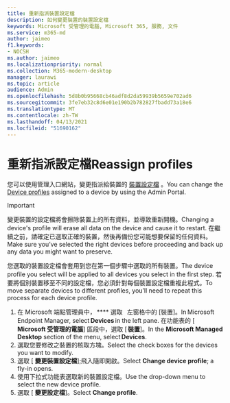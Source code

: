 ```yaml
---
title: 重新指派裝置設定檔
description: 如何變更裝置的裝置設定檔
keywords: Microsoft 受管理的電腦, Microsoft 365, 服務, 文件
ms.service: m365-md
author: jaimeo
f1.keywords:
- NOCSH
ms.author: jaimeo
ms.localizationpriority: normal
ms.collection: M365-modern-desktop
manager: laurawi
ms.topic: article
audience: Admin
ms.openlocfilehash: 5d8b0b95668cb46adf8d2da59939b5659e702ad6
ms.sourcegitcommit: 3fe7eb32c8d6e01e190b2b782827fbadd73a18e6
ms.translationtype: MT
ms.contentlocale: zh-TW
ms.lasthandoff: 04/13/2021
ms.locfileid: "51690162"
---
```

# <a name="reassign-profiles"></a><span data-ttu-id="929cd-104">重新指派設定檔</span><span class="sxs-lookup"><span data-stu-id="929cd-104">Reassign profiles</span></span>

<span data-ttu-id="929cd-105">您可以使用管理入口網站，變更指派給裝置的 [裝置設定檔](../service-description/profiles.md) 。</span><span class="sxs-lookup"><span data-stu-id="929cd-105">You can change the [Device profiles](../service-description/profiles.md) assigned to a device by using the Admin Portal.</span></span>

> [!IMPORTANT]
> <span data-ttu-id="929cd-106">變更裝置的設定檔將會擦除裝置上的所有資料，並導致重新開機。</span><span class="sxs-lookup"><span data-stu-id="929cd-106">Changing a device's profile will erase all data on the device and cause it to restart.</span></span> <span data-ttu-id="929cd-107">在繼續之前，請確定已選取正確的裝置，然後再備份您可能想要保留的任何資料。</span><span class="sxs-lookup"><span data-stu-id="929cd-107">Make sure you’ve selected the right devices before proceeding and back up any data you might want to preserve.</span></span>

<span data-ttu-id="929cd-108">您選取的裝置設定檔會套用到您在第一個步驟中選取的所有裝置。</span><span class="sxs-lookup"><span data-stu-id="929cd-108">The device profile you select will be applied to all devices you select in the first step.</span></span> <span data-ttu-id="929cd-109">若要將個別裝置移至不同的設定檔，您必須針對每個裝置設定檔重複此程式。</span><span class="sxs-lookup"><span data-stu-id="929cd-109">To move separate devices to different profiles, you’ll need to repeat this process for each device profile.</span></span> 

1. <span data-ttu-id="929cd-110">在 Microsoft 端點管理員中， \*\*\*\* 選取   左窗格中的 [裝置]。</span><span class="sxs-lookup"><span data-stu-id="929cd-110">In Microsoft Endpoint Manager, select **Devices** in the left pane.</span></span> <span data-ttu-id="929cd-111">在功能表的 [ **Microsoft 受管理的電腦**] 區段中，選取 [ **裝置**]。</span><span class="sxs-lookup"><span data-stu-id="929cd-111">In the **Microsoft Managed Desktop** section of the menu, select **Devices**.</span></span>  
2. <span data-ttu-id="929cd-112">選取您要修改之裝置的核取方塊。</span><span class="sxs-lookup"><span data-stu-id="929cd-112">Select the check boxes for the devices you want to modify.</span></span> 
3. <span data-ttu-id="929cd-113">選取 [ **變更裝置設定檔**];飛入隨即開啟。</span><span class="sxs-lookup"><span data-stu-id="929cd-113">Select **Change device profile**; a fly-in opens.</span></span>
4. <span data-ttu-id="929cd-114">使用下拉式功能表選取新的裝置設定檔。</span><span class="sxs-lookup"><span data-stu-id="929cd-114">Use the drop-down menu to select the new device profile.</span></span>
5. <span data-ttu-id="929cd-115">選取 [ **變更設定檔**]。</span><span class="sxs-lookup"><span data-stu-id="929cd-115">Select **Change profile**.</span></span>


